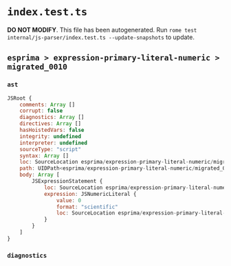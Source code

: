 # `index.test.ts`

**DO NOT MODIFY**. This file has been autogenerated. Run `rome test internal/js-parser/index.test.ts --update-snapshots` to update.

## `esprima > expression-primary-literal-numeric > migrated_0010`

### `ast`

```javascript
JSRoot {
	comments: Array []
	corrupt: false
	diagnostics: Array []
	directives: Array []
	hasHoistedVars: false
	integrity: undefined
	interpreter: undefined
	sourceType: "script"
	syntax: Array []
	loc: SourceLocation esprima/expression-primary-literal-numeric/migrated_0010/input.js 1:0-1:7
	path: UIDPath<esprima/expression-primary-literal-numeric/migrated_0010/input.js>
	body: Array [
		JSExpressionStatement {
			loc: SourceLocation esprima/expression-primary-literal-numeric/migrated_0010/input.js 1:0-1:6
			expression: JSNumericLiteral {
				value: 0
				format: "scientific"
				loc: SourceLocation esprima/expression-primary-literal-numeric/migrated_0010/input.js 1:0-1:6
			}
		}
	]
}
```

### `diagnostics`

```

```
